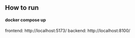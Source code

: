 ## How to run
#### docker compose up
frontend: http://localhost:5173/
backend: http://localhost:8100/